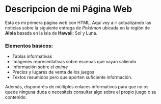 # Descripcion de mi Página Web

Esta es mi primera página web con HTML. Aquí voy a ir actualizando las noticias sobre la siguiente entrega de _Pokémon_ ubicada en la región de **Alola** basada en la isla de **Hawaii**: Sol y Luna.

### Elementos básicos:

- Tablas informativas
- Imágenes representativas sobre escenas que vayan saliendo
- Información sobre el _anime_
- Precios y lugares de venta de los juegos
- Textos resumidos pero que aporten suficiente información.

Además, dispondréis de múltiples enlaces informativos para que no os quede ninguna duda o necesiteis consultar algo sobre el propio juego o su contenido:


